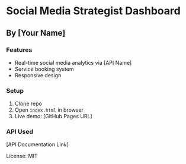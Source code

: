 # Social Media Strategist Dashboard
## By [Your Name]

### Features
- Real-time social media analytics via [API Name]
- Service booking system
- Responsive design

### Setup
1. Clone repo
2. Open `index.html` in browser
3. Live demo: [GitHub Pages URL]

### API Used
[API Documentation Link]

License: MIT